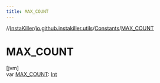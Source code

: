 ```yaml
---
title: MAX_COUNT
---
```

//[InstaKiller](../../../index.html)/[io.github.instakiller.utils](../index.html)/[Constants](index.html)/[MAX_COUNT](-m-a-x_-c-o-u-n-t.html)



# MAX_COUNT



[jvm]\
var [MAX_COUNT](-m-a-x_-c-o-u-n-t.html): [Int](https://kotlinlang.org/api/latest/jvm/stdlib/kotlin/-int/index.html)




